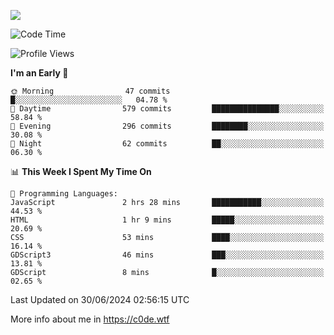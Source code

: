 <a href="https://wakatime.com"><img src="https://wakatime.com/share/@c0dezin/b7f18a7c-ab3a-40b8-8bc7-b1b7bf71f1d6.svg" /></a>

<!--START_SECTION:waka-->
![Code Time](http://img.shields.io/badge/Code%20Time-47%20hrs%2046%20mins-blue)

![Profile Views](http://img.shields.io/badge/Profile%20Views-0-blue)

**I'm an Early 🐤** 

```text
🌞 Morning                47 commits          █░░░░░░░░░░░░░░░░░░░░░░░░   04.78 % 
🌆 Daytime                579 commits         ███████████████░░░░░░░░░░   58.84 % 
🌃 Evening                296 commits         ████████░░░░░░░░░░░░░░░░░   30.08 % 
🌙 Night                  62 commits          ██░░░░░░░░░░░░░░░░░░░░░░░   06.30 % 
```


📊 **This Week I Spent My Time On** 

```text
💬 Programming Languages: 
JavaScript               2 hrs 28 mins       ███████████░░░░░░░░░░░░░░   44.53 % 
HTML                     1 hr 9 mins         █████░░░░░░░░░░░░░░░░░░░░   20.69 % 
CSS                      53 mins             ████░░░░░░░░░░░░░░░░░░░░░   16.14 % 
GDScript3                46 mins             ███░░░░░░░░░░░░░░░░░░░░░░   13.81 % 
GDScript                 8 mins              █░░░░░░░░░░░░░░░░░░░░░░░░   02.65 % 
```


 Last Updated on 30/06/2024 02:56:15 UTC
<!--END_SECTION:waka-->

More info about me in https://c0de.wtf
